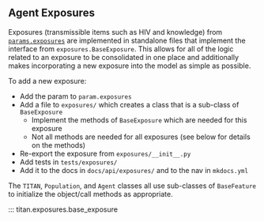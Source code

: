 ## Agent Exposures

Exposures (transmissible items such as HIV and knowledge) from [`params.exposures`](https://pph-collective.github.io/titan-params-app/#/params#exposures-1) are implemented in standalone files that implement the interface from `exposures.BaseExposure`.  This allows for all of the logic related to an exposure to be consolidated in one place and additionally makes incorporating a new exposure into the model as simple as possible.

To add a new exposure:

* Add the param to `param.exposures`
* Add a file to `exposures/` which creates a class that is a sub-class of `BaseExposure`
    * Implement the methods of `BaseExposure` which are needed for this exposure
    * Not all methods are needed for all exposures (see below for details on the methods)
* Re-export the exposure from `exposures/__init__.py`
* Add tests in `tests/exposures/`
* Add it to the docs in `docs/api/exposures/` and to the nav in `mkdocs.yml`

The `TITAN`, `Population`, and `Agent` classes all use sub-classes of `BaseFeature` to initialize the object/call methods as appropriate.


::: titan.exposures.base_exposure
